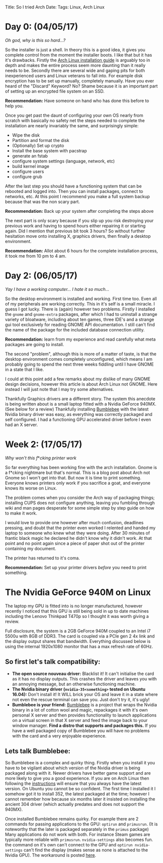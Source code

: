 Title: So I tried Arch
Date: 
Tags: Linux, Arch Linux

Day 0: (04/05/17)
======

*Oh god, why is this so hard...?*

So the installer is just a shell. In theory this is a good idea, it gives you complete control from the moment the installer boots. I like that but it has it's drawbacks. Firstly the [Arch Linux installation guide](https://wiki.archlinux.org/index.php/Installation_guide) is arguably too in depth and makes the entire process seem more daunting than it really needs to be. Secondly there are several wide and gaping pits for both inexperienced users and Linux veterans to fall into. For example disk encryption has to be set up manually, completely manually. Have you ever heard of the "Discard" Keyword? No? Shame because it is an important part of setting up an encrypted file system on an SSD. 

**Recommendation:** Have someone on hand who has done this before to help you.

Once you get past the daunt of configuring your own OS nearly from scratch with basically no safety net the steps needed to complete the installation are nearly invariably the same, and surprisingly simple:

  - Wipe the disk 
  - Partition and format the disk
  - (Optionally) Set up crypto
  - Install the base system with pacstrap
  - generate an fstab
  - configure system settings (language, network, etc)
  - build kernel image
  - configure users
  - configure grub
  
After the last step you should have a functioning system that can be rebooted and logged into. Then you can install packages, connect to networks, etc. At this point I recommend you make a full system backup because that was the non scary part.

**Recommendation:** Back up your system after completing the steps above

The next part is only scary because if you slip up you risk destroying your previous work and having to spend hours either repairing it or starting again. Did I mention that previous bit took 3 hours? So without further hesitation move onto installing X, graphics drivers, then finally a desktop environment. 

**Recommendation:** Allot about 6 hours for the complete installation process, it took me from 10 pm to 4 am.

Day 2: (06/05/17)
======

*Yay I have a working computer... I hate it so much...*

So the desktop environment is installed and working. First time too. Even all of my peripherals are working correctly. This in it's self is a small miracle. I guess I got lucky. There is (again) however two problems. Firstly I installed the `gnome` and `gnome-extra` packages, after which I had to uninstall a strange variety of bloatware, including about ten games, three IDE's and a strange gui tool exclusively for reading GNOME API documentation. I still can't find the name of the package for the included database connection utility. 

**Recommendation:** learn from my experience and read carefully what meta packages are going to install.

The second "problem", although this is more of a matter of taste, is that the desktop environment comes completely unconfigured, which means I am probably going to spend the next three weeks fiddling until I have GNOME in a state that I like.

I could at this point add a few remarks about my dislike of many GNOME design decisions, however this article is about Arch Linux not GNOME. Here instead I will just note that I may try some alternatives. 

Thankfully Graphics drivers are a different story. The system this anecdote is being written about is a small laptop fitted with a Nvidia GeForce 940MX. (See below for a review) Thankfully installing [Bumblebee](https://wiki.archlinux.org/index.php/Bumblebee) with the latest Nvidia binary driver was easy, as everything was correctly packaged and self configured. I had a functioning GPU accelerated driver before I even had an X server.

Week 2: (17/05/17)
=======

*Why won't this f***cking printer work*

So far everything has been working fine with the arch installation. Gnome is a f*cking nightmare but that's normal. This is a blog post about Arch not Gnome so I won't get into that. But now it is time to print something. Everyone knows printers only work if you sacrifice a goat, and everyone knows its worse on Linux.

The problem comes when you consider the Arch way of packaging things; installing CUPS does not configure anything, leaving you fumbling through wiki and man pages desperate for some simple step by step guide on how to make it work. 

I would love to provide one however after much confusion, deadlines pressing, and doubt that the printer even worked I relented and handed my laptop to someone who knew what they were doing. After 30 minutes of frantic black magic he declared he didn't know why it didn't work. At that point and no point again since a piece of paper shot out of the printer containing my document. 

The printer has returned to it's coma.

**Recommendation:** Set up your printer drivers *before* you need to print something.

<script src="https://gist.github.com/XenGi/39c1e8b023fe5bee7c924258367cd633.js"></script>

The Nvidia GeForce 940M on Linux
=================================
The laptop my GPU is fitted into is no longer manufactured, however recently I noticed that this GPU is still being sold in up to date machines including the Lenovo Thinkpad T470p so I thought it was worth giving a review.

Full disclosure, the system is a 2GB GeForce 940M coupled to an Intel i7 5500u with 8GB of DDR3. The card is coupled via a PCIe gen 2 4x link and the display output shares that bandwidth. Everything discussed below is using the internal 1920x1080 monitor that has a max refresh rate of 60Hz.

So first let's talk compatibility:
----------------------------------
 - **The open source nouveau driver:** Blacklist it! It can't initialise the card as it has no display outputs. This crashes the driver and leaves you with an annoying message, but an otherwise functioning machine.
 - **The Nvidia binary driver (`nvidia-35<something>`  tested on Ubuntu 16.04):** Don't install it! It WILL brick your OS and leave it in a state where not even the rescue terminal can save you. Just don't try it, it's ugly!
 - **Bumblebee is your friend:** [Bumblebee](https://wiki.archlinux.org/index.php/Bumblebee) is a project that wraps the Nvidia binary in a lot of cotton wool and magic, repackages it with it's own personal X server and then provides functionality to launch applications on a virtual screen in that X server and feed the image back to your window manager. **Find a distro that supports and packages this.** If you have a well packaged copy of Bumblebee you will have no problems with the card and a very enjoyable experience. 
 
Lets talk Bumblebee:
--------------------
So Bumblebee is a complex and quirky thing. Firstly when you install it you have to be vigilant about which version of the Nvidia driver is being packaged along with it. Newer drivers have better game support and are more likely to give you a good experience. If you are on Arch Linux then following the [instructions](https://wiki.archlinux.org/index.php/Bumblebee#Installing_Bumblebee_with_Intel.2FNVIDIA) will ensure that you always have the latest version. On Ubuntu you cannot be so confident. The first time I installed it I somehow got it to install 352, the latest packaged at the time; however I cannot remember how because six months later it insisted on installing the ancient 304 driver (which actually predates and does not support the 940MX).

Once installed Bumblebee remains quirky. For example there are 2 commands for passing applications to the GPU: `optirun` and `primusrun`. (It is noteworthy that the later is packaged separately in the `primus` package) Many applications do not work with both. For instance Steam games are typically more reliable with `primusrun`. `nvidia-settings` also becomes fun. the command on it's own can't connect to the GPU and `optirun nvidia-settings` can't find the display (makes sense as none is attached to the Nvidia GPU). The workaround is posted [here](https://wiki.archlinux.org/index.php/Bumblebee#General_usage).
